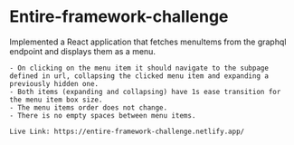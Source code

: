 # Entire-framework-challenge


Implemented a React application that fetches menuItems from the graphql endpoint and displays them as a menu.

    - On clicking on the menu item it should navigate to the subpage defined in url, collapsing the clicked menu item and expanding a previously hidden one.
    - Both items (expanding and collapsing) have 1s ease transition for the menu item box size.
    - The menu items order does not change.
    - There is no empty spaces between menu items.
    
    Live Link: https://entire-framework-challenge.netlify.app/
